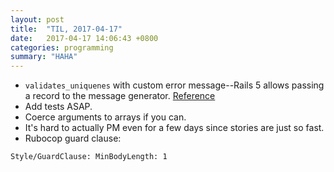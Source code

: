 ```yaml
---
layout: post
title:  "TIL, 2017-04-17"
date:   2017-04-17 14:06:43 +0800
categories: programming
summary: "HAHA"
---
```


- `validates_uniquenes` with custom error message--Rails 5 allows passing a record to the message generator. [Reference](http://blog.bigbinary.com/2016/07/13/rails-5-allows-passing-record-to-error-message-generator.html)
- Add tests ASAP.
- Coerce arguments to arrays if you can.
- It's hard to actually PM even for a few days since stories are just so fast.
- Rubocop guard clause:

`
Style/GuardClause:
  MinBodyLength: 1
`
